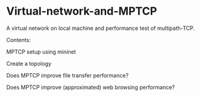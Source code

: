 # Virtual-network-and-MPTCP
A virtual network on local machine and performance test of multipath-TCP.

Contents:

MPTCP setup using mininet

Create a topology

Does MPTCP improve file transfer performance? 

Does MPTCP improve (approximated) web browsing performance?
